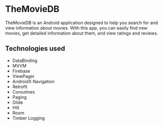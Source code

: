 # TheMovieDB

TheMovieDB is an Android application designed to help you search for and view information about movies. 
With this app, you can easily find new movies, get detailed information about them, and view ratings and reviews.

## Technologies used

- DataBinding
- MVVM
- Firebase
- ViewPager
- AndroidX Navigation
- Retrofit
- Coroutines
- Paging
- Glide
- Hilt
- Room
- Timber Logging
